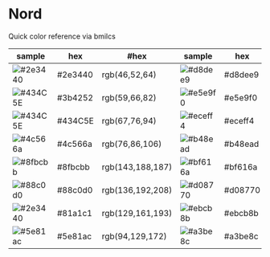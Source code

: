 # Nord
Quick color reference via bmilcs

sample | hex | #hex | sample | hex | #hex
---|---|---|---|---|---
![#2e3440](https://via.placeholder.com/100/2e3440/000000?text=+) | #2e3440|rgb(46,52,64) | ![#d8dee9](https://via.placeholder.com/100/d8dee9/000000?text=+) | #d8dee9|rgb(216,222,233) 
![#434C5E](https://via.placeholder.com/100/3b4252/000000?text=+) | #3b4252|rgb(59,66,82) | ![#e5e9f0](https://via.placeholder.com/100/e5e9f0/000000?text=+) | #e5e9f0|rgb(229,233,240) 
![#434C5E](https://via.placeholder.com/100/434C5E/000000?text=+) | #434C5E|rgb(67,76,94) | ![#eceff4](https://via.placeholder.com/100/eceff4/000000?text=+) | #eceff4|rgb(236,239,244) 
![#4c566a](https://via.placeholder.com/100/4c566a/000000?text=+) | #4c566a|rgb(76,86,106) | ![#b48ead](https://via.placeholder.com/100/b48ead/000000?text=+) | #b48ead|rgb(180,142,173) 
![#8fbcbb](https://via.placeholder.com/100/8fbcbb/000000?text=+) | #8fbcbb|rgb(143,188,187) | ![#bf616a](https://via.placeholder.com/100/bf616a/000000?text=+) | #bf616a|rgb(191,97,106)  
![#88c0d0](https://via.placeholder.com/100/88c0d0/000000?text=+) | #88c0d0|rgb(136,192,208) | ![#d08770](https://via.placeholder.com/100/d08770/000000?text=+) | #d08770|rgb(208,135,112)  
![#2e3440](https://via.placeholder.com/100/81a1c1/000000?text=+) | #81a1c1|rgb(129,161,193) | ![#ebcb8b](https://via.placeholder.com/100/ebcb8b/000000?text=+) | #ebcb8b|rgb(235,203,139)  
![#5e81ac](https://via.placeholder.com/100/5e81ac/000000?text=+) | #5e81ac|rgb(94,129,172) | ![#a3be8c](https://via.placeholder.com/100/a3be8c/000000?text=+) | #a3be8c|rgb(163,190,140) 
